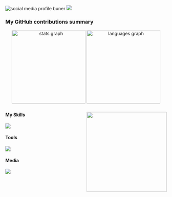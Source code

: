 ![social media profile buner](https://github.com/Lefatso/Lefatso/assets/106061860/a327d609-70ba-4950-a779-49ca4e860dfd)
![](https://komarev.com/ghpvc/?username=Lefatso&color=brightgreen)
<!--
[![dwm](https://img.shields.io/badge/--1177AA?logo=dwm)](https://dwm.suckless.org/)
[![git](https://img.shields.io/badge/--F05032?logo=git&logoColor=ffffff)](http://git-scm.com/)
[![Visual Studio](https://badgen.net/badge/icon/visualstudio?icon=visualstudio&label)](https://visualstudio.microsoft.com)
[![JavaScript](https://img.shields.io/badge/--F7DF1E?logo=javascript&logoColor=000)](https://www.javascript.com/)
[![Maven](https://badgen.net/badge/icon/maven?icon=maven&label)](https://https://maven.apache.org/)
[![Npm](https://badgen.net/badge/icon/npm?icon=npm&label)](https://https://npmjs.com/)
-->


<h3>My GitHub contributions summary</h3>

<div align="center">
  <img src="https://github-readme-stats.vercel.app/api?username=Lefatso&hide_title=false&hide_rank=false&show_icons=true&include_all_commits=true&count_private=true&disable_animations=false&theme=brightgreen&locale=en&hide_border=false" height="230" alt="stats graph"  />
  <img src="https://github-readme-stats.vercel.app/api/top-langs?username=Lefatso&locale=en&hide_title=false&layout=compact&card_width=320&langs_count=5&theme=brightgreen&hide_border=false" height="230" alt="languages graph"  />
</div>

###

<img align="right" height="250" src="https://github.com/Lefatso/Lefatso/assets/106061860/b83bdde5-526f-487b-bad8-e1519cd75740"  />


###

<div align="left">
 <h4> My Skills</h4>
  <a href="https://skillicons.dev">
    <img src="https://skillicons.dev/icons?i=py,sass,bootstrap,java,php,js,html,css,mysql" />
  </a>
</div>

<div align="left">
 <h4> Tools</h4>
  <a href="https://skillicons.dev">
    <img src="https://skillicons.dev/icons?i=anaconda,androidstudio,git,vscode" />
  </a>
</div>

<div align="left">
 <h4>Media</h4>
  <a href="https://skillicons.dev">
    <img src="https://skillicons.dev/icons?i=linkedin,gmail,instagram" />
  </a>
</div>



<!--<div align="left">
  <img src="https://img.shields.io/static/v1?message=Youtube&logo=youtube&label=&color=FF0000&logoColor=white&labelColor=&style=for-the-badge" height="35" alt="youtube logo"  />
  <img src="https://img.shields.io/static/v1?message=Instagram&logo=instagram&label=&color=E4405F&logoColor=white&labelColor=&style=for-the-badge" height="35" alt="instagram logo"  />
  <img src="https://img.shields.io/static/v1?message=Twitch&logo=twitch&label=&color=9146FF&logoColor=white&labelColor=&style=for-the-badge" height="35" alt="twitch logo"  />
  <img src="https://img.shields.io/static/v1?message=Discord&logo=discord&label=&color=7289DA&logoColor=white&labelColor=&style=for-the-badge" height="35" alt="discord logo"  />
  <img src="https://img.shields.io/static/v1?message=Gmail&logo=gmail&label=&color=D14836&logoColor=white&labelColor=&style=for-the-badge" height="35" alt="gmail logo"  />
  <img src="https://img.shields.io/static/v1?message=LinkedIn&logo=linkedin&label=&color=0077B5&logoColor=white&labelColor=&style=for-the-badge" height="35" alt="linkedin logo"  />
</div>-->



<br clear="both">
<!--
<img src="https://raw.githubusercontent.com/maurodesouza/maurodesouza/output/snake.svg" alt="Snake animation" />
-->

<!--
**Lefatso/Lefatso** is a ✨ _special_ ✨ repository because its `README.md` (this file) appears on your GitHub profile.

Here are some ideas to get you started:

- 🔭 I’m currently working on ...
- 🌱 I’m currently learning ...
- 👯 I’m looking to collaborate on ...
- 🤔 I’m looking for help with ...
- 💬 Ask me about ...
- 📫 How to reach me: ...
- 😄 Pronouns: ...
- ⚡ Fun fact: ...
-->
